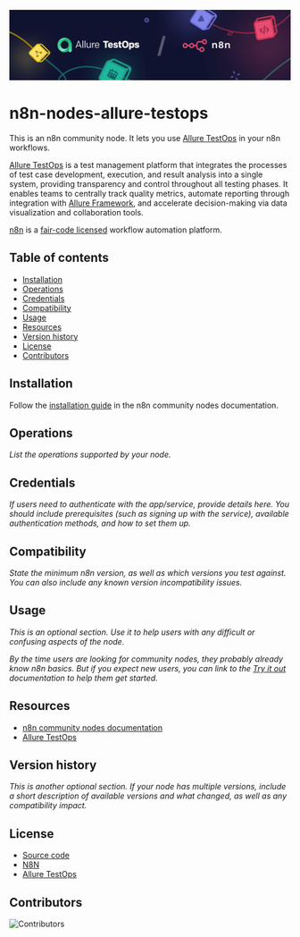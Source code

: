 ![Banner image](./docs/imgs/banner.png)

# n8n-nodes-allure-testops

This is an n8n community node. It lets you use [Allure TestOps](https://qameta.io/) in your n8n workflows.

[Allure TestOps](https://qameta.io/) is a test management platform that integrates the processes of test case development, execution, and result analysis into a single system, providing transparency and control throughout all testing phases. It enables teams to centrally track quality metrics, automate reporting through integration with [Allure Framework](https://github.com/allure-framework), and accelerate decision-making via data visualization and collaboration tools.

[n8n](https://n8n.io/) is a [fair-code licensed](https://docs.n8n.io/reference/license/) workflow automation platform.

## Table of contents
- [Installation](#installation)  
- [Operations](#operations)  
- [Credentials](#credentials)  <!-- delete if no auth needed -->  
- [Compatibility](#compatibility)  
- [Usage](#usage)  <!-- delete if not using this section -->  
- [Resources](#resources)  
- [Version history](#version-history)  <!-- delete if not using this section -->
- [License](#license)
- [Contributors](#contributors)

## Installation

Follow the [installation guide](https://docs.n8n.io/integrations/community-nodes/installation/) in the n8n community nodes documentation.

## Operations

_List the operations supported by your node._

## Credentials

_If users need to authenticate with the app/service, provide details here. You should include prerequisites (such as signing up with the service), available authentication methods, and how to set them up._

## Compatibility

_State the minimum n8n version, as well as which versions you test against. You can also include any known version incompatibility issues._

## Usage

_This is an optional section. Use it to help users with any difficult or confusing aspects of the node._

_By the time users are looking for community nodes, they probably already know n8n basics. But if you expect new users, you can link to the [Try it out](https://docs.n8n.io/try-it-out/) documentation to help them get started._

## Resources

* [n8n community nodes documentation](https://docs.n8n.io/integrations/#community-nodes)
* [Allure TestOps](https://docs.qameta.io/allure-testops)

## Version history

_This is another optional section. If your node has multiple versions, include a short description of available versions and what changed, as well as any compatibility impact._

## License
- [Source code](./LICENSE)
- [N8N](./LICENSE.md)
- [Allure TestOps](https://qameta.io/license-terms/)

## Contributors
![[Contributors](https://github.com/GAKiknadze/n8n-nodes-allure-testops/graphs/contributors)](https://contrib.rocks/image?repo=GAKiknadze/n8n-nodes-allure-testops)

